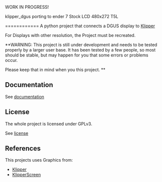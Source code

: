 WORK IN PROGRESS!

klipper_dgus porting to ender 7 Stock LCD 480x272 T5L


============
A python project that connects a DGUS display to [Klipper](https://www.klipper3d.org/)



For Displays with other resolution, the Project must be recreated.

**WARNING: 
This project is still under development and needs to be tested properly by a larger user base.
It has been tested by a few people, so most should be stable, but may happen for you that some 
errors or problems occur.

Please keep that in mind when you this project.
**


Documentation
-------------
See [documentation](https://klipper-dgus.rtfd.io)


License
-------
The whole project is licensed under GPLv3.

See [license](./License)

References
----------
This projects uses Graphics from:

* [Klipper](https://github.com/Klipper3d/klipper)
* [KlipperScreen](https://github.com/jordanruthe/KlipperScreen)
